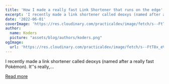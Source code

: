```yaml
---
title: 'How I made a really fast Link Shortener that runs on the edge'
excerpt: 'I recently made a link shortener called deoxys (named after a really fast Pokémon). It''s really,...'
date: '2022-06-01'
coverImage: 'https://res.cloudinary.com/practicaldev/image/fetch/s--FtT8x_eV--/c_imagga_scale,f_auto,fl_progressive,h_420,q_auto,w_1000/https://dev-to-uploads.s3.amazonaws.com/uploads/articles/p2ed4668gnnm95a2c3bq.png'
author:
  name: Koders
  picture: "assets/blog/authors/koders.png"
ogImage:
  url: 'https://res.cloudinary.com/practicaldev/image/fetch/s--FtT8x_eV--/c_imagga_scale,f_auto,fl_progressive,h_420,q_auto,w_1000/https://dev-to-uploads.s3.amazonaws.com/uploads/articles/p2ed4668gnnm95a2c3bq.png'
---
```


I recently made a link shortener called deoxys (named after a really fast Pokémon). It''s really,...

[Read more](https://dev.to/nexxeln/how-i-made-a-really-fast-link-shortener-that-runs-on-the-edge-2gm)
